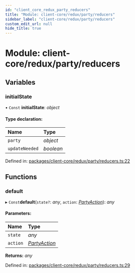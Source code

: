 ```yaml
---
id: "client_core_redux_party_reducers"
title: "Module: client-core/redux/party/reducers"
sidebar_label: "client-core/redux/party/reducers"
custom_edit_url: null
hide_title: true
---
```


# Module: client-core/redux/party/reducers

## Variables

### initialState

• `Const` **initialState**: *object*

#### Type declaration:

Name | Type |
:------ | :------ |
`party` | *object* |
`updateNeeded` | *boolean* |

Defined in: [packages/client-core/redux/party/reducers.ts:22](https://github.com/xr3ngine/xr3ngine/blob/5a0f83ed8/packages/client-core/redux/party/reducers.ts#L22)

## Functions

### default

▸ `Const`**default**(`state?`: *any*, `action`: [*PartyAction*](client_core_redux_party_actions.md#partyaction)): *any*

#### Parameters:

Name | Type |
:------ | :------ |
`state` | *any* |
`action` | [*PartyAction*](client_core_redux_party_actions.md#partyaction) |

**Returns:** *any*

Defined in: [packages/client-core/redux/party/reducers.ts:29](https://github.com/xr3ngine/xr3ngine/blob/5a0f83ed8/packages/client-core/redux/party/reducers.ts#L29)
